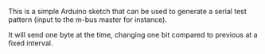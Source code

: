 
This is a simple Arduino sketch that can be used to generate a
serial test pattern (input to the m-bus master for instance).

It will send one byte at the time, changing one bit compared
to previous at a fixed interval.

